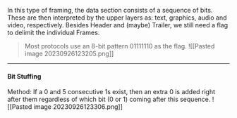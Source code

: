 In this type of framing, the data section consists of a sequence of bits.
These are then interpreted by the upper layers as: text, graphics, audio
and video, respectively.
Besides Header and (maybe) Trailer, we still need a flag to delimit the
individual Frames.

>Most protocols use an 8-bit pattern 01111110 as the flag.
![[Pasted image 20230926123205.png]]

***
#### Bit Stuffing
Method:
If a 0 and 5 consecutive 1s exist, then an extra 0 is added right after them
regardless of which bit (0 or 1) coming after this sequence.
![[Pasted image 20230926123306.png]]
